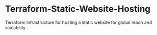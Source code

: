 # Terraform-Static-Website-Hosting
Terraform Infrastructure for hosting a static website for global reach and scalability 
